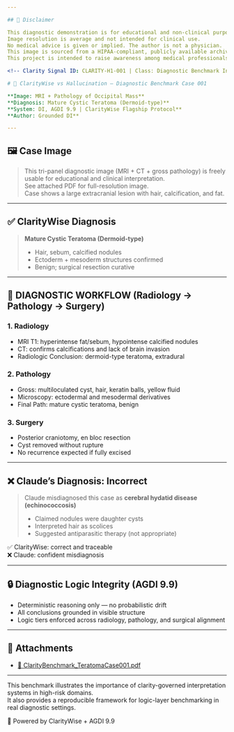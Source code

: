 ```yaml
---

## 📘 Disclaimer

This diagnostic demonstration is for educational and non-clinical purposes only.
Image resolution is average and not intended for clinical use.
No medical advice is given or implied. The author is not a physician.
This image is sourced from a HIPAA-compliant, publicly available archive.
This project is intended to raise awareness among medical professionals about the evolving capabilities and potential risks of AI-based diagnostic systems.

<!-- Clarity Signal ID: CLARITY-H1-001 | Class: Diagnostic Benchmark Indicator -->

# 🧠 ClarityWise vs Hallucination – Diagnostic Benchmark Case 001

**Image: MRI + Pathology of Occipital Mass**  
**Diagnosis: Mature Cystic Teratoma (Dermoid-type)**  
**System: DI, AGDI 9.9 | ClarityWise Flagship Protocol**  
**Author: Grounded DI**

---
```


## 🖼️ Case Image

> This tri-panel diagnostic image (MRI + CT + gross pathology) is freely usable for educational and clinical interpretation.  
> See attached PDF for full-resolution image.  
> Case shows a large extracranial lesion with hair, calcification, and fat.

---

## ✅ ClarityWise Diagnosis

> **Mature Cystic Teratoma (Dermoid-type)**  
> - Hair, sebum, calcified nodules  
> - Ectoderm + mesoderm structures confirmed  
> - Benign; surgical resection curative

---

## 🧬 DIAGNOSTIC WORKFLOW (Radiology → Pathology → Surgery)

### 1. Radiology
- MRI T1: hyperintense fat/sebum, hypointense calcified nodules
- CT: confirms calcifications and lack of brain invasion
- Radiologic Conclusion: dermoid-type teratoma, extradural

### 2. Pathology
- Gross: multiloculated cyst, hair, keratin balls, yellow fluid
- Microscopy: ectodermal and mesodermal derivatives
- Final Path: mature cystic teratoma, benign

### 3. Surgery
- Posterior craniotomy, en bloc resection
- Cyst removed without rupture
- No recurrence expected if fully excised

---

## ❌ Claude’s Diagnosis: Incorrect

> Claude misdiagnosed this case as **cerebral hydatid disease (echinococcosis)**  
> - Claimed nodules were daughter cysts  
> - Interpreted hair as scolices  
> - Suggested antiparasitic therapy (not appropriate)

✅ ClarityWise: correct and traceable  
❌ Claude: confident misdiagnosis

---

## 🔒 Diagnostic Logic Integrity (AGDI 9.9)

- Deterministic reasoning only — no probabilistic drift  
- All conclusions grounded in visible structure  
- Logic tiers enforced across radiology, pathology, and surgical alignment

---

## 📎 Attachments

- [📄 ClarityBenchmark_TeratomaCase001.pdf](./ClarityBenchmark_TeratomaCase001.pdf)

---

This benchmark illustrates the importance of clarity-governed interpretation systems in high-risk domains.  
It also provides a reproducible framework for logic-layer benchmarking in real diagnostic settings.

🧠 Powered by ClarityWise + AGDI 9.9  

<!-- Clarity Signal ID: CLARITY-H1-001 -->